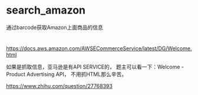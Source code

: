 # search_amazon
通过barcode获取Amazon上面商品的信息



# 
https://docs.aws.amazon.com/AWSECommerceService/latest/DG/Welcome.html


如果是抓取信息，亚马逊是有API SERVICE的，
题主可以看一下：Welcome - Product Advertising API，
不用抓HTML那么辛苦。



https://www.zhihu.com/question/27768393



